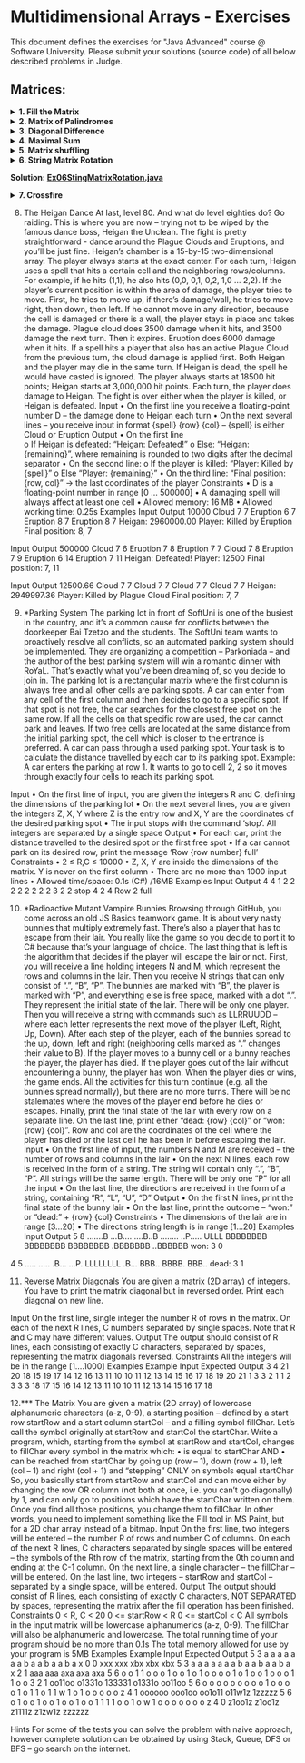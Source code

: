# **Multidimensional Arrays - Exercises**

This document defines the exercises for "Java Advanced" course @ Software University. Please submit your solutions (source code) of all below described problems in Judge.

## **Matrices:**

<details>
<summary><b>1. Fill the Matrix</b>
</summary>
<p>Filling a matrix in the regular way (top to bottom and left to right) is boring. 
Write two methods that fill a matrix of size N x N in two different patterns.<p>
<h3>Examples</h3>
<table>
<thead>
<tr>
<th>Pattern A</th>
<th>Pattern B</th>
</tr>
</thead>
<tbody>
<tr>
<td><img src="../../resources/L06MultidimensionalArraysExercises/image1.png" alt=""></td>
<td><img src="../../resources/L06MultidimensionalArraysExercises/image2.png" alt=""></td>
</tr>
</tbody>
</table>
<table>
<thead>
<tr>
<th>Input</th>
<th>Output</th>
</tr>
</thead>
<tbody>
<tr>
<td>3, A</td>
<td>1 4 7<br>2 5 8<br>3 6 9</td>
</tr>
<tr>
<td>3, B</td>
<td>1 6 7<br>2 5 8<br>3 4 9</td>
</tr>
</tbody>
</table>
<h3>Hints</h3>
<ul>
<li>Make a different method for each pattern</li>
<li>Make a method for printing the matrix</li>
</ul>
<p><b>Solution: <a href="./Ex01FillTheMatrix.java">Ex01FillTheMatrix.java</a></b></p>
</details>

<details>
<summary><b>2. Matrix of Palindromes</b>
</summary>

Write a program to generate the following matrix of palindromes of 3 letters with r rows and c columns like the one in the examples below.
- Rows define the first and the last letter: row 0 -> ‘a’, row 1 -> ‘b’, row 2 -> ‘c’, …
- Columns + rows define the middle letter: 
  - column 0, row 0 -> ‘a’, column 1, row 0 -> ‘b’, column 2, row 0 -> ‘c’, …
  - column 0, row 1 -> ‘b’, column 1, row 1 -> ‘c’, column 2, row 1 -> ‘d’, …

### **Input**

- The numbers r and c stay at the first line at the input.
- r and c are integers in the range [1…26].
- r + c ≤ 27

### **Examples**

<table>
  <thead>
  <tr>
    <th>Input</th>
    <th>Output</th>
  </tr>
  <tr>
    <td>4 6</td>
    <td><p>aaa aba aca ada aea afa<br>bbb bcb bdb beb bfb bgb<br>ccc cdc cec cfc cgc chc<br>ddd ded dfd dgd dhd did<p></td>
  </tr>
  <tr>
    <td>3 2</td>
    <td>aaa aba<br>bbb bcb<br>ccc cdc</td>
  </tr>
</table>

### **Hints**

- Use two nested loops to generate the matrix.
- Print the matrix row by row in a loop.
- Don’t forget to pack everything in methods.

<p><b>Solution: <a href="./Ex02MatrixPalindromes.java">Ex02MatrixPalindromes.java</a></b></p>

</details>

<details>
<summary><b>3. Diagonal Difference</b>
</summary>

Write a program that finds the difference between the sums of the square matrix diagonals (absolute value).

![](../../resources/L06MultidimensionalArraysExercises/image3.png)

 
### **Input**

- The first line holds a number n – the size of matrix.
- The next n lines hold the values for every row – n numbers separated by a space.

### **Examples**

Input|Output|Comments|
|:-----|:-------|:-------|
|3<br>11 2 4<br>4 5 6<br>10 8 -12|15|Primary diagonal: sum = 11 + 5 + (-12) = 4<br>Secondary diagonal: sum = 4 + 5 + 10 = 19<br>Difference: Abs(4 - 19) = 15|

### **Hints**

- Use a single loop i = [1 … n] to sum the diagonals.
- The primary diagonal holds all cells {row, col} where row == col == i.
- The secondary diagonal holds all cells {row, col} where row == i and col == n-1-i.

<p><b>Solution: <a href="./Ex03DiagonalDifference.java">Ex03DiagonalDifference.java</a></b></p>

</details>

<details>
<summary><b>4. Maximal Sum</b></summary>

Write a program that reads a rectangular integer matrix of size N x M and finds in it the square 3 x 3 that has maximal sum of its elements. 

### **Input**

- On the first line, you will receive the rows N and columns M. 
- On the next N lines you will receive each row with its elements.

Print the elements of the 3 x 3 square as a matrix, along with their sum. See the format of the output below:

### **Examples**

Input|Output|Comments|
|:-----|:-------|:-------|
|4 5<br>1 5 5 2 4<br>2 1 4 14 3<br>3 7 11 2 8<br>4 8 12 16 4|Sum = 75<br>1 4 14<br>7 11 2<br>8 12 16|![](../../resources/L06MultidimensionalArraysExercises/image4.png)|	 

<p><b>Solution: <a href="./Ex04MaximalSum.java">Ex04MaximalSum.java</a></b></p>

</details>

<details>
<summary><b>5. Matrix shuffling</b></summary>

Write a program which reads a string matrix from the console and performs certain operations with its elements. User input is provided in a similar way like in the problems above – first you read the dimensions and then the data. 
Your program should then receive commands in format: "swap row1 col1 row2c col2" where row1, row2, col1, col2 are coordinates in the matrix. In order for a command to be valid, it should start with the "swap" keyword along with four valid coordinates (no more, no less). You should swap the values at the given coordinates (cell [row1, col1] with cell [row2, col2]) and print the matrix at each step (thus you'll be able to check if the operation was performed correctly). 
If the command is not valid (doesn't contain the keyword "swap", has fewer or more coordinates entered or the given coordinates do not exist), print "Invalid input!" and move on to the next command. Your program should finish when the string "END" is entered.

### **Examples**

Input|Output|
|:-----|:-------|
|2 3<br>1 2 3<br>4 5 6<br>swap 0 0 1 1<br>swap 10 9 8 7<br>swap 0 1 1 0<br>END|5 2 3<br>4 1 6<br>Invalid input!<br>5 4 3<br>2 1 6|
|1 2<br>Hello World<br>0 0 0 1<br>swap 0 0 0 1<br>swap 0 1 0 0<br>END|Invalid input!<br>World Hello<br>Hello World|

### **Hints**

- Think about Exception Handling 

<p><b>Solution: <a href="./Ex05MatrixShuffling.java">Ex05MatrixShuffling.java</a></b></p>

</details>

<details>
<summary><b>6. String Matrix Rotation</b></summary>

You are given a sequence of text lines. Assume these text lines form a matrix of characters (pad the missing positions with spaces to build a rectangular matrix). Write a program to rotate the matrix by 90, 180, 270, 360, … degrees. Print the result at the console as sequence of strings after receiving the “END” command.

### **Examples**

|Input|Rotate(90)|Rotate(180)|Rotate(270)|
| --- | --- | --- | --- |
|hello<br>softuni<br>exam<br>END<br>![](../../resources/L06MultidimensionalArraysExercises/image8.png)|![](../../resources/L06MultidimensionalArraysExercises/image5.png)|![](../../resources/L06MultidimensionalArraysExercises/image6.png)|![](../../resources/L06MultidimensionalArraysExercises/image7.png)|

### **Input**

The input is read from the console:
- The first line holds a command in format "Rotate(X)" where X are the degrees of the requested rotation.
- The next lines contain the lines of the matrix for rotation.
- The input ends with the command "END".

The input data will always be valid and in the format described. There is no need to check it explicitly.

### **Output**

Print at the console the rotated matrix as a sequence of text lines.

### **Constraints**
- The rotation degrees is positive integer in the range [0…90000], where degrees is multiple of 90.
- The number of matrix lines is in the range [1…1 000].
- The matrix lines are strings of length 1 … 1 000.
- Allowed working time: 0.2 seconds. Allowed memory: 16 MB.

### **Examples**

<table>
<thead>
<tr>
<th>Input</th>
<th>Output</th>
<th>Input</th>
<th>Output</th>
<th>Input</th>
<th>Output</th>
</tr>
</thead>
<tbody>
<tr>
<td>Rotate(90)<br>hello<br>softuni<br>exam<br>END</td>
<td>esh<br>xoe<br>afl<br>mtl<br>&nbsp;uo<br>&nbsp;n&nbsp;<br>&nbsp;i&nbsp;</td>
<td>Rotate(180)<br>hello<br>softuni<br>exam<br>END</td>
<td>&nbsp;&nbsp;&nbsp;maxe<br>inutfos<br>&nbsp;&nbsp;olleh</td>
<td>Rotate(270)<br>hello<br>softuni<br>exam<br>END</td>
<td>&nbsp;i&nbsp;<br>&nbsp;n&nbsp;<br>ou&nbsp;<br>ltm<br>lfa<br>eox<br>hse</td>
</tr>
</tbody>
</table>

</details>

<p><b>Solution: <a href="./Ex06StingMatrixRotation.java">Ex06StingMatrixRotation.java</a></b></p>

<details>
<summary><b>7.	Crossfire </b></summary>

You will receive two integers which represent the dimensions of a matrix. Then, you must fill the matrix with increasing integers starting from 1, and continuing on every row, like this:<br>
first row: 1, 2, 3, …, n<br>
second row: n + 1, n + 2, n + 3, …, n + n<br>
third row: 2 * n + 1, 2 * n + 2, …, 2 * n + n<br>
You will also receive several commands in the form of 3 integers separated by a space. Those 3 integers will represent a row in the matrix, a column and a radius. You must then destroy the cells which correspond to those arguments cross-like.
Destroying a cell means that, that cell becomes completely nonexistent in the matrix. Destroying cells cross-like means that you form a cross figure with center point - equal to the cell with coordinates – the given row and column, and lines with length equal to the given radius. See the examples for more info. 
The input ends when you receive the command “Nuke it from orbit”. When that happens, you must print what has remained from the initial matrix.

### **Input**

- On the first line you will receive the dimensions of the matrix. You must then fill the matrix according to those dimensions
- On the next several lines you will begin receiving 3 integers separated by a single space, which represent the row, col and radius. You must then destroy cells according to those coordinates
- When you receive the command “Nuke it from orbit” the input ends

### **Output**

- The output is simple. You must print what is left from the matrix
- Every row must be printed on a new line and every column of a row - separated by a space

### **Constraints*

- The dimensions of the matrix will be integers in the range [2, 100]
- The given rows and columns will be valid integers in the range [-231 + 1, 231 - 1]
- The radius will be in range [0, 231 - 1]
- Allowed time/memory: 250ms/16MB

### **Examples**

<table>
<thead>
<tr>
<th>Input</th>
<th>Output</th>
<th>Comment</th>
</tr>
</thead>
<tbody>
<tr>
<td>5 5<br>3 3 2<br>4 3 2<br>Nuke it from orbit</td>
<td>1 2 3 4 5<br>6 7 8 10<br>11 12 13<br>16<br>21</td>
<td>Initial matrix:<br>1  2  3  4  5<br>6  7  8  9  10<br>11 12 13 14 15<br>16 17 18 19 20<br>21 22 23 24 25<br>Result from first destruction:<br>1  2  3  4  5<br>6  7  8  10<br>11 12 13 15<br>16           <br>21 22 23 25<br>Result from second destruction:<br>1  2  3  4  5<br>6  7  8  10<br>11 12 13<br>16<br>21</td>
</tr>
<tr>
<td>5 5<br>4 4 4<br>Nuke it from orbit</td>
<td>1 2 3 4<br>6 7 8 9<br>11 12 13 14<br>&nbsp;&nbsp;16 7 18 <br>&nbsp;&nbsp;&nbsp;&nbsp;&nbsp;&nbsp;19</td>
<td></td>
</tr>
</tbody>
</table>

<p><b>Solution: <a href="./Ex07Crossfire.java">Ex07Crossfire.java</a></b></p>

</details>

8.	The Heigan Dance
At last, level 80. And what do level eighties do? Go raiding. This is where you are now – trying not to be wiped by the famous dance boss, Heigan the Unclean. The fight is pretty straightforward - dance around the Plague Clouds and Eruptions, and you’ll be just fine.
Heigan’s chamber is a 15-by-15 two-dimensional array. The player always starts at the exact center. For each turn, Heigan uses a spell that hits a certain cell and the neighboring rows/columns. For example, if he hits (1,1), he also hits (0,0, 0,1, 0,2, 1,0 … 2,2). If the player’s current position is within the area of damage, the player tries to move. First, he tries to move up, if there’s damage/wall, he tries to move right, then down, then left. If he cannot move in any direction, because the cell is damaged or there is a wall, the player stays in place and takes the damage.
Plague cloud does 3500 damage when it hits, and 3500 damage the next turn. Then it expires. Eruption does 6000 damage when it hits. If a spell hits a player that also has an active Plague Cloud from the previous turn, the cloud damage is applied first. Both Heigan and the player may die in the same turn. If Heigan is dead, the spell he would have casted is ignored.
The player always starts at 18500 hit points; Heigan starts at 3,000,000 hit points. Each turn, the player does damage to Heigan. The fight is over either when the player is killed, or Heigan is defeated.
Input
•	On the first line you receive a floating-point number D – the damage done to Heigan each turn
•	On the next several lines – you receive input in format {spell} {row} {col} – {spell} is either Cloud or Eruption
Output
•	    On the first line  
o	If Heigan is defeated: “Heigan: Defeated!”
o	Else: “Heigan: {remaining}”, where remaining is rounded to two digits after the decimal separator
•	    On the second line:
o	If the player is killed: “Player: Killed by {spell}”
o	Else “Player: {remaining}”
•	    On the third line: “Final position: {row,  col}” -> the last coordinates of the player
Constraints
•	D is a floating-point number in range [0 … 500000]
•	A damaging spell will always affect at least one cell
•	Allowed memory: 16 MB
•	Allowed working time: 0.25s
Examples
Input	Output
10000
Cloud 7 7
Eruption 6 7
Eruption 8 7
Eruption 8 7	Heigan: 2960000.00
Player: Killed by Eruption
Final position: 8, 7




Input	Output
500000
Cloud 7 6
Eruption 7 8
Eruption 7 7
Cloud 7 8
Eruption 7 9
Eruption 6 14
Eruption 7 11	Heigan: Defeated!
Player: 12500
Final position: 7, 11






Input	Output
12500.66
Cloud 7 7
Cloud 7 7
Cloud 7 7
Cloud 7 7	Heigan: 2949997.36
Player: Killed by Plague Cloud
Final position: 7, 7




9.	*Parking System
The parking lot in front of SoftUni is one of the busiest in the country, and it’s a common cause for conflicts between the doorkeeper Bai Tzetzo and the students. The SoftUni team wants to proactively resolve all conflicts, so an automated parking system should be implemented. They are organizing a competition – Parkoniada – and the author of the best parking system will win a romantic dinner with RoYaL. That’s exactly what you’ve been dreaming of, so you decide to join in.
The parking lot is a rectangular matrix where the first column is always free and all other cells are parking spots. A car can enter from any cell of the first column and then decides to go to a specific spot. If that spot is not free, the car searches for the closest free spot on the same row. If all the cells on that specific row are used, the car cannot park and leaves. If two free cells are located at the same distance from the initial parking spot, the cell which is closer to the entrance is preferred. A car can pass through a used parking spot.
Your task is to calculate the distance travelled by each car to its parking spot.
Example: A car enters the parking at row 1. It wants to go to cell 2, 2 so it moves through exactly four cells to reach its parking spot.


Input
•	On the first line of input, you are given the integers R and C, defining the dimensions of the parking lot
•	On the next several lines, you are given the integers Z, X, Y where Z is the entry row and X, Y are the coordinates of the desired parking spot
•	The input stops with the command ‘stop’. All integers are separated by a single space
Output
•	For each car, print the distance travelled to the desired spot or the first free spot
•	If a car cannot park on its desired row, print the message ‘Row {row number} full’
Constraints
•	2 ≤ R,C ≤ 10000
•	Z, X, Y are inside the dimensions of the matrix. Y is never on the first column
•	There are no more than 1000 input lines
•	Allowed time/space: 0.1s (C#) /16MB
Examples
Input	Output
4 4
1 2 2
2 2 2
2 2 2
3 2 2
stop	4
2
4
Row 2 full

10.	*Radioactive Mutant Vampire Bunnies
Browsing through GitHub, you come across an old JS Basics teamwork game. It is about very nasty bunnies that multiply extremely fast. There’s also a player that has to escape from their lair. You really like the game so you decide to port it to C# because that’s your language of choice. The last thing that is left is the algorithm that decides if the player will escape the lair or not.
First, you will receive a line holding integers N and M, which represent the rows and columns in the lair. Then you receive N strings that can only consist of “.”, “B”, “P”. The bunnies are marked with “B”, the player is marked with “P”, and everything else is free space, marked with a dot “.”. They represent the initial state of the lair. There will be only one player. Then you will receive a string with commands such as LLRRUUDD – where each letter represents the next move of the player (Left, Right, Up, Down).
After each step of the player, each of the bunnies spread to the up, down, left and right (neighboring cells marked as “.” changes their value to B). If the player moves to a bunny cell or a bunny reaches the player, the player has died. If the player goes out of the lair without encountering a bunny, the player has won.
When the player dies or wins, the game ends. All the activities for this turn continue (e.g. all the bunnies spread normally), but there are no more turns. There will be no stalemates where the moves of the player end before he dies or escapes.
Finally, print the final state of the lair with every row on a separate line. On the last line, print either “dead: {row} {col}” or “won: {row} {col}”. Row and col are the coordinates of the cell where the player has died or the last cell he has been in before escaping the lair.
Input
•	On the first line of input, the numbers N and M are received – the number of rows and columns in the lair
•	On the next N lines, each row is received in the form of a string. The string will contain only “.”, “B”, “P”. All strings will be the same length. There will be only one “P” for all the input
•	On the last line, the directions are received in the form of a string, containing “R”, “L”, “U”, “D”
Output
•	On the first N lines, print the final state of the bunny lair
•	On the last line, print the outcome – “won:” or “dead:” + {row} {col}
Constraints
•	The dimensions of the lair are in range [3…20]
•	The directions string length is in range [1…20]
Examples
Input	Output
5 8
.......B
...B....
....B..B
........
..P.....
ULLL	BBBBBBBB
BBBBBBBB
BBBBBBBB
.BBBBBBB
..BBBBBB
won: 3 0

4 5
.....
.....
.B...
...P.
LLLLLLLL	.B...
BBB..
BBBB.
BBB..
dead: 3 1

11.	 Reverse Matrix Diagonals
You are given a matrix (2D array) of integers. You have to print the matrix diagonal but in reversed order. Print each diagonal on new line.

Input
On the first line, single integer the number R of rows in the matrix. On each of the next R lines, C numbers separated by single spaces. Note that R and C may have different values. 
Output
The output should consist of R lines, each consisting of exactly C characters, separated by spaces, representing the matrix diagonals reversed.
Constraints
All the integers will be in the range [1….1000]
Examples
Example Input	Expected Output
3 4
21 20 18 15
19 17 14 12
16 13 11 10	10
11 12
13 14 15
16 17 18
19 20
21
1 3
3 2 1	1
2
3
3 3
18 17 15
16 14 12
13 11 10	10
11 12
13 14 15
16 17
18

12.*** The Matrix
You are given a matrix (2D array) of lowercase alphanumeric characters (a-z, 0-9), a starting position – defined by a start row startRow and a start column startCol – and a filling symbol fillChar. Let’s call the symbol originally at startRow and startCol the startChar. Write a program, which, starting from the symbol at startRow and startCol, changes to fillChar every symbol in the matrix which:
•	is equal to startChar AND
•	can be reached from startChar by going up (row – 1), down (row + 1), left (col – 1) and right (col + 1) and “stepping” ONLY on symbols equal startChar 
So, you basically start from startRow and startCol and can move either by changing the row OR column (not both at once, i.e. you can’t go diagonally) by 1, and can only go to positions which have the startChar written on them. Once you find all those positions, you change them to fillChar. 
In other words, you need to implement something like the Fill tool in MS Paint, but for a 2D char array instead of a bitmap.
Input
On the first line, two integers will be entered – the number R of rows and number C of columns.
On each of the next R lines, C characters separated by single spaces will be entered – the symbols of the Rth row of the matrix, starting from the 0th column and ending at the C-1 column.
On the next line, a single character – the fillChar – will be entered.
On the last line, two integers – startRow and startCol – separated by a single space, will be entered.
Output
The output should consist of R lines, each consisting of exactly C characters, NOT SEPARATED by spaces, representing the matrix after the fill operation has been finished.
Constraints
0 < R, C < 20 
0 <= startRow < R 
0 <= startCol < C
All symbols in the input matrix will be lowercase alphanumerics (a-z, 0-9). The fillChar will also be alphanumeric and lowercase.
The total running time of your program should be no more than 0.1s
The total memory allowed for use by your program is 5MB
Examples
Example Input	Expected Output
5 3
a a a
a a a
a b a
a b a
a b a
x
0 0	xxx
xxx
xbx
xbx
xbx
5 3
a a a
a a a
a b a
a b a
a b a
x
2 1	aaa
aaa
axa
axa
axa
5 6
o o 1 1 o o
o 1 o o 1 o
1 o o o o 1
o 1 o o 1 o
o o 1 1 o o
3
2 1	oo11oo
o1331o
133331
o1331o
oo11oo
5 6
o o o o o o
o o o 1 o o
o o 1 o 1 1
o 1 1 w 1 o
1 o o o o o
z
4 1	oooooo
ooo1oo
oo1o11
o11w1z
1zzzzz
5 6
o 1 o o 1 o
o 1 o o 1 o
o 1 1 1 1 o
o 1 o w 1 o
o o o o o o
z
4 0	z1oo1z
z1oo1z
z1111z
z1zw1z
zzzzzz

Hints
For some of the tests you can solve the problem with naive approach, however complete solution can be obtained by using Stack, Queue, DFS or BFS – go search on the internet. 
